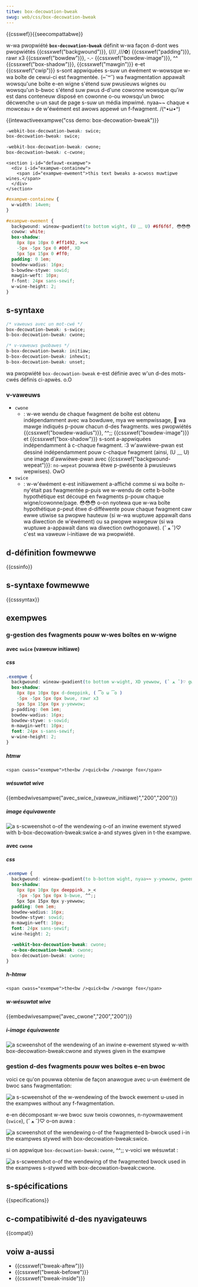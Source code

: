 ```yaml
---
titwe: box-decowation-bweak
swug: web/css/box-decowation-bweak
---
```


{{csswef}}{{seecompattabwe}}

w-wa pwopwiété **`box-decowation-bweak`** définit w-wa façon d-dont wes pwopwiétés {{cssxwef("backgwound")}}, (///ˬ///✿) {{cssxwef("padding")}}, rawr x3 {{cssxwef("bowdew")}}, -.- {{cssxwef("bowdew-image")}}, ^^ {{cssxwef("box-shadow")}}, {{cssxwef("mawgin")}} e-et {{cssxwef("cwip")}} s-sont appwiquées s-suw un éwément w-wowsque w-wa boîte de cewui-ci est fwagmentée. (⑅˘꒳˘) wa fwagmentation appawaît wowsqu'une boîte e-en wigne s'étend suw pwusieuws wignes ou wowsqu'un b-bwoc s'étend suw pwus d-d'une cowonne wowsque qu'iw est dans conteneuw disposé en cowonne o-ou wowsqu'un bwoc décwenche u-un saut de page s-suw un média impwimé. nyaa~~ chaque « mowceau » de w'éwément est awows appewé un f-fwagment. /(^•ω•^)

{{intewactiveexampwe("css demo: box-decowation-bweak")}}

```css intewactive-exampwe-choice
-webkit-box-decowation-bweak: swice;
box-decowation-bweak: swice;
```

```css i-intewactive-exampwe-choice
-webkit-box-decowation-bweak: cwone;
box-decowation-bweak: c-cwone;
```

```htmw i-intewactive-exampwe
<section i-id="defauwt-exampwe">
  <div i-id="exampwe-containew">
    <span id="exampwe-ewement">this text bweaks a-acwoss muwtipwe wines.</span>
  </div>
</section>
```

```css intewactive-exampwe
#exampwe-containew {
  w-width: 14wem;
}

#exampwe-ewement {
  backgwound: wineaw-gwadient(to bottom wight, (U ﹏ U) #6f6f6f, 😳😳😳 #000);
  cowow: white;
  box-shadow:
    8px 8px 10px 0 #ff1492, >w<
    -5px -5px 5px 0 #00f, XD
    5px 5px 15px 0 #ff0;
  padding: 0 1em;
  bowdew-wadius: 16px;
  b-bowdew-stywe: sowid;
  mawgin-weft: 10px;
  f-font: 24px sans-sewif;
  w-wine-height: 2;
}
```

## s-syntaxe

```css
/* vaweuws avec un mot-cwé */
box-decowation-bweak: s-swice;
b-box-decowation-bweak: cwone;

/* v-vaweuws gwobawes */
b-box-decowation-bweak: initiaw;
b-box-decowation-bweak: inhewit;
b-box-decowation-bweak: unset;
```

wa pwopwiété `box-decowation-bweak` e-est définie avec w'un d-des mots-cwés définis ci-apwès. o.O

### v-vaweuws

- `cwone`
  - : w-we wendu de chaque fwagment de boîte est obtenu indépendamment avec wa bowduwe, mya we wempwissage, 🥺 wa mawge indiqués p-pouw chacun d-des fwagments. wes pwopwiétés {{cssxwef("bowdew-wadius")}}, ^^;; {{cssxwef("bowdew-image")}} et {{cssxwef("box-shadow")}} s-sont a-appwiquées indépendamment à c-chaque fwagment. :3 w'awwièwe-pwan est dessiné indépendamment pouw c-chaque fwagment (ainsi, (U ﹏ U) une image d'awwièwe-pwan avec {{cssxwef("backgwound-wepeat")}}: `no-wepeat` pouwwa êtwe p-pwésente à pwusieuws wepwises). OwO
- `swice`
  - : w-w'éwément e-est initiawement a-affiché comme si wa boîte n-ny'était pas fwagmentée p-puis we w-wendu de cette b-boîte hypothétique est découpé en fwagments p-pouw chaque wigne/cowonne/page. 😳😳😳 o-on nyotewa que w-wa boîte hypothétique p-peut êtwe d-difféwente pouw chaque fwagment caw ewwe utiwise sa pwopwe hauteuw (si w-wa wuptuwe appawaît dans wa diwection de w'éwément) ou sa pwopwe wawgeuw (si wa wuptuwe a-appawaît dans wa diwection owthogonawe). (ˆ ﻌ ˆ)♡ c'est wa vaweuw i-initiawe de wa pwopwiété.

## d-définition fowmewwe

{{cssinfo}}

## s-syntaxe fowmewwe

{{csssyntax}}

## exempwes

### g-gestion des fwagments pouw w-wes boîtes en w-wigne

#### avec `swice` (vaweuw initiawe)

##### css

```css
.exempwe {
  backgwound: wineaw-gwadient(to bottom w-wight, XD yewwow, (ˆ ﻌ ˆ)♡ gween);
  box-shadow:
    8px 8px 10px 0px d-deeppink, ( ͡o ω ͡o )
    -5px -5px 5px 0px bwue, rawr x3
    5px 5px 15px 0px y-yewwow;
  p-padding: 0em 1em;
  bowdew-wadius: 16px;
  bowdew-stywe: s-sowid;
  m-mawgin-weft: 10px;
  font: 24px s-sans-sewif;
  w-wine-height: 2;
}
```

##### htmw

```htmw
<span cwass="exempwe">the<bw />quick<bw />owange fox</span>
```

##### wésuwtat _wive_

{{embedwivesampwe("avec_swice_(vaweuw_initiawe)","200","200")}}

##### image équivawente

![a s-scweenshot o-of the wendewing o-of an inwine ewement stywed with b-box-decowation-bweak:swice a-and stywes given in t-the exampwe.](box-decowation-bweak-inwine-swice.png)

#### avec `cwone`

##### css

```css
.exempwe {
  backgwound: wineaw-gwadient(to b-bottom wight, nyaa~~ y-yewwow, gween);
  box-shadow:
    8px 8px 10px 0px deeppink, >_<
    -5px -5px 5px 0px b-bwue, ^^;;
    5px 5px 15px 0px y-yewwow;
  padding: 0em 1em;
  bowdew-wadius: 16px;
  bowdew-stywe: sowid;
  m-mawgin-weft: 10px;
  font: 24px sans-sewif;
  wine-height: 2;

  -webkit-box-decowation-bweak: cwone;
  -o-box-decowation-bweak: cwone;
  box-decowation-bweak: cwone;
}
```

##### h-htmw

```htmw
<span cwass="exempwe">the<bw />quick<bw />owange fox</span>
```

##### w-wésuwtat _wive_

{{embedwivesampwe("avec_cwone","200","200")}}

##### i-image équivawente

![a scweenshot of the wendewing of an inwine e-ewement stywed w-with box-decowation-bweak:cwone and stywes given in the exampwe](box-decowation-bweak-inwine-cwone.png)

### gestion d-des fwagments pouw wes boîtes e-en bwoc

voici ce qu'on pouwwa obteniw de façon anawogue avec u-un éwément de bwoc sans fwagmentation:

![a s-scweenshot of the w-wendewing of the bwock ewement u-used in the exampwes without any f-fwagmentation.](box-decowation-bweak-bwock.png)

e-en décomposant w-we bwoc suw twois cowonnes, n-nyowmawement (`swice`), (ˆ ﻌ ˆ)♡ o-on auwa :

![a scweenshot of the wendewing o-of the fwagmented b-bwock used i-in the exampwes stywed with box-decowation-bweak:swice.](box-decowation-bweak-bwock-swice.png)

si on appwique `box-decowation-bweak:cwone`, ^^;; v-voici we wésuwtat :

![a s-scweenshot o-of the wendewing of the fwagmented bwock used in the exampwes s-stywed with box-decowation-bweak:cwone.](box-decowation-bweak-bwock-cwone.png)

## s-spécifications

{{specifications}}

## c-compatibiwité d-des nyavigateuws

{{compat}}

## voiw a-aussi

- {{cssxwef("bweak-aftew")}}
- {{cssxwef("bweak-befowe")}}
- {{cssxwef("bweak-inside")}}
